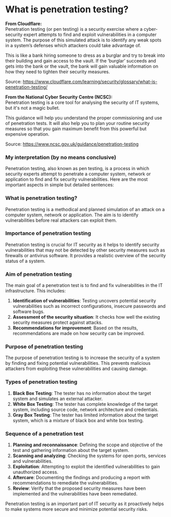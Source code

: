 # What is penetration testing?

**From Cloudflare:**  
Penetration testing (or pen testing) is a security exercise where a cyber-security expert attempts to find and exploit vulnerabilities in a computer system. The purpose of this simulated attack is to identify any weak spots in a system’s defenses which attackers could take advantage of.

This is like a bank hiring someone to dress as a burglar and try to break into their building and gain access to the vault. If the ‘burglar’ succeeds and gets into the bank or the vault, the bank will gain valuable information on how they need to tighten their security measures.

Source: https://www.cloudflare.com/learning/security/glossary/what-is-penetration-testing/

**From the National Cyber Security Centre (NCSC):**  
Penetration testing is a core tool for analysing the security of IT systems, but it's not a magic bullet.

This guidance will help you understand the proper commissioning and use of penetration tests. It will also help you to plan your routine security measures so that you gain maximum benefit from this powerful but expensive operation.

Source: https://www.ncsc.gov.uk/guidance/penetration-testing

### My interpretation (by no means conclusive)

Penetration testing, also known as pen testing, is a process in which security experts attempt to penetrate a computer system, network or application to find and fix security vulnerabilities. Here are the most important aspects in simple but detailed sentences:

### What is penetration testing?
Penetration testing is a methodical and planned simulation of an attack on a computer system, network or application. The aim is to identify vulnerabilities before real attackers can exploit them.

### Importance of penetration testing
Penetration testing is crucial for IT security as it helps to identify security vulnerabilities that may not be detected by other security measures such as firewalls or antivirus software. It provides a realistic overview of the security status of a system.

### Aim of penetration testing
The main goal of a penetration test is to find and fix vulnerabilities in the IT infrastructure. This includes:

1. **Identification of vulnerabilities**: Testing uncovers potential security vulnerabilities such as incorrect configurations, insecure passwords and software bugs.
2. **Assessment of the security situation**: It checks how well the existing security measures protect against attacks.
3. **Recommendations for improvement**: Based on the results, recommendations are made on how security can be improved.

### Purpose of penetration testing
The purpose of penetration testing is to increase the security of a system by finding and fixing potential vulnerabilities. This prevents malicious attackers from exploiting these vulnerabilities and causing damage.

### Types of penetration testing
1. **Black Box Testing**: The tester has no information about the target system and simulates an external attacker.
2. **White Box Testing**: The tester has complete knowledge of the target system, including source code, network architecture and credentials.
3. **Gray Box Testing**: The tester has limited information about the target system, which is a mixture of black box and white box testing.

### Sequence of a penetration test
1. **Planning and reconnaissance**: Defining the scope and objective of the test and gathering information about the target system.
2. **Scanning and analyzing**: Checking the systems for open ports, services and vulnerabilities.
3. **Exploitation**: Attempting to exploit the identified vulnerabilities to gain unauthorized access.
4. **Aftercare**: Documenting the findings and producing a report with recommendations to remediate the vulnerabilities.
5. **Review**: Verify that the proposed security measures have been implemented and the vulnerabilities have been remediated.

Penetration testing is an important part of IT security as it proactively helps to make systems more secure and minimize potential security risks.